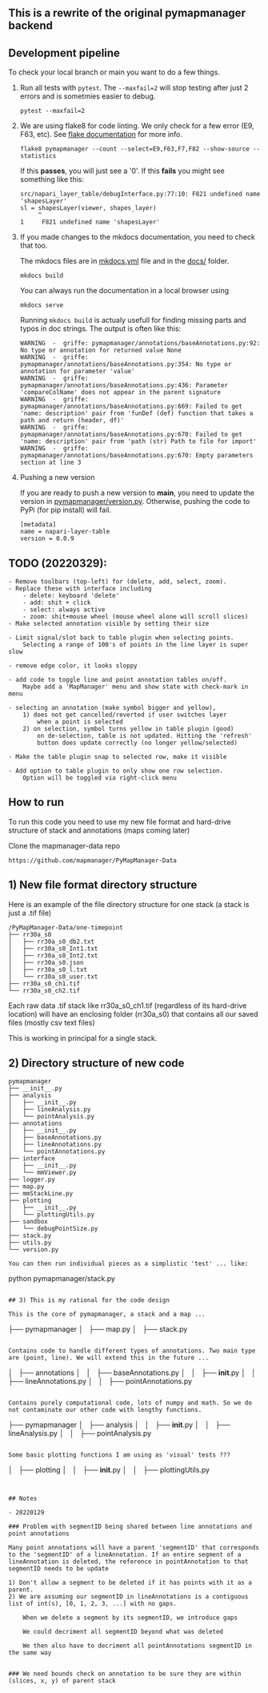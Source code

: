 
## This is a rewrite of the original pymapmanager backend

## Development pipeline

To check your local branch or main you want to do a few things.

1) Run all tests with `pytest`. The `--maxfail=2` will stop testing after just 2 errors and is sometmies easier to debug.

    ```
    pytest --maxfail=2
    ```

2) We are using flake8 for code linting. We only check for a few error (E9, F63, etc). See [flake documentation](https://flake8.pycqa.org/en/latest/user/error-codes.html) for more info.

    ```
    flake8 pymapmanager --count --select=E9,F63,F7,F82 --show-source --statistics
    ```

    If this **passes**, you will just see a '0'. If this **fails** you might see something like this:

    ```
    src/napari_layer_table/debugInterface.py:77:10: F821 undefined name 'shapesLayer'
    sl = shapesLayer(viewer, shapes_layer)
         ^
    1     F821 undefined name 'shapesLayer'
    ```

3) If you made changes to the mkdocs documentation, you need to check that too.

    The mkdocs files are in [mkdocs.yml](mkdocs.yml) file and in the [docs/](docs/) folder.

    ```
    mkdocs build
    ```

    You can always run the documentation in a local browser using

    ```
    mkdocs serve
    ```

    Running `mkdocs build` is actualy usefull for finding missing parts and typos in doc strings. The output is often like this:

    ```
    WARNING  -  griffe: pymapmanager/annotations/baseAnnotations.py:92: No type or annotation for returned value None
    WARNING  -  griffe: pymapmanager/annotations/baseAnnotations.py:354: No type or annotation for parameter 'value'
    WARNING  -  griffe: pymapmanager/annotations/baseAnnotations.py:436: Parameter 'compareColName' does not appear in the parent signature
    WARNING  -  griffe: pymapmanager/annotations/baseAnnotations.py:669: Failed to get 'name: description' pair from 'funDef (def) function that takes a path and return (header, df)'
    WARNING  -  griffe: pymapmanager/annotations/baseAnnotations.py:670: Failed to get 'name: description' pair from 'path (str) Path to file for import'
    WARNING  -  griffe: pymapmanager/annotations/baseAnnotations.py:670: Empty parameters section at line 3
    ```

4) Pushing a new version

    If you are ready to push a new version to **main**, you need to update the version in [pymapmanager/version.py](pymapmanager/version.py). Otherwise, pushing the code to PyPi (for pip install) will fail.

    ```
    [metadata]
    name = napari-layer-table
    version = 0.0.9
    ```

## TODO (20220329):
	- Remove toolbars (top-left) for (delete, add, select, zoom).
	- Replace these with interface including
		- delete: keyboard 'delete'
		- add: shit + click
		- select: always active
		- zoom: shit+mouse wheel (mouse wheel alone will scroll slices)
	- Make selected annotation visible by setting their size

	- Limit signal/slot back to table plugin when selecting points.
		Selecting a range of 100's of points in the line layer is super slow

	- remove edge color, it looks sloppy

	- add code to toggle line and point annotation tables on/off.
		Maybe add a 'MapManager' menu and show state with check-mark in menu

	- selecting an annotation (make symbol bigger and yellow),
		1) does not get cancelled/reverted if user switches layer
			when a point is selected
		2) on selection, symbol turns yellow in table plugin (good)
			on de-selection, table is not updated. Hitting the 'refresh'
			button does update correctly (no longer yellow/selected)

	- Make the table plugin snap to selected row, make it visible

	- Add option to table plugin to only show one row selection.
		Option will be toggled via right-click menu

## How to run

To run this code you need to use my new file format and hard-drive structure of stack and annotations (maps coming later)

Clone the mapmanager-data repo

    https://github.com/mapmanager/PyMapManager-Data


## 1) New file format directory structure

Here is an example of the file directory structure for one stack (a stack is just a .tif file)

```
/PyMapManager-Data/one-timepoint
├── rr30a_s0
│   ├── rr30a_s0_db2.txt
│   ├── rr30a_s0_Int1.txt
│   ├── rr30a_s0_Int2.txt
│   ├── rr30a_s0.json
│   ├── rr30a_s0_l.txt
│   └── rr30a_s0_user.txt
├── rr30a_s0_ch1.tif
└── rr30a_s0_ch2.tif
```

Each raw data .tif stack like rr30a_s0_ch1.tif (regardless of its hard-drive location) will have an enclosing folder (rr30a_s0) that contains all our saved files (mostly csv text files)

This is working in principal for a single stack.

## 2) Directory structure of new code

```
pymapmanager
├── __init__.py
├── analysis
│   ├── __init__.py
│   ├── lineAnalysis.py
│   └── pointAnalysis.py
├── annotations
│   ├── __init__.py
│   ├── baseAnnotations.py
│   ├── lineAnnotations.py
│   └── pointAnnotations.py
├── interface
│   ├── __init__.py
│   └── mmViewer.py
├── logger.py
├── map.py
├── mmStackLine.py
├── plotting
│   ├── __init__.py
│   └── plottingUtils.py
├── sandbox
│   └── debugPointSize.py
├── stack.py
├── utils.py
└── version.py

You can then run individual pieces as a simplistic 'test' ... like:

```
python pymapmanager/stack.py 
```

## 3) This is my rational for the code design

This is the core of pymapmanager, a stack and a map ...

```
├── pymapmanager
│   ├── map.py
│   ├── stack.py
```

Contains code to handle different types of annotations. Two main type are (point, line). We will extend this in the future ...

```
│   ├── annotations
│   │   ├── baseAnnotations.py
│   │   ├── __init__.py
│   │   ├── lineAnnotations.py
│   │   ├── pointAnnotations.py
```

Contains purely computational code, lots of numpy and math. So we do not contaminate our other code with lengthy functions.

```
├── pymapmanager
│   ├── analysis
│   │   ├── __init__.py
│   │   ├── lineAnalysis.py
│   │   ├── pointAnalysis.py
```

Some basic plotting functions I am using as 'visual' tests ???

```
│   ├── plotting
│   │   ├── __init__.py
│   │   ├── plottingUtils.py
```


## Notes

- 20220129

### Problem with segmentID being shared between line annotations and point annotations

Many point annotations will have a parent 'segmentID' that corresponds to the 'segmentID' of a lineAnnotation. If an entire segment of a lineAnnotation is deleted, the reference in pointAnnotation to that segmentID needs to be update

1) Don't allow a segment to be deleted if it has points with it as a parent.
2) We are assuming our segmentID in lineAnnotations is a contiguous list of int(s), [0, 1, 2, 3, ...] with no gaps.

    When we delete a segment by its segmentID, we introduce gaps

    We could decriment all segmentID beyond what was deleted

    We then also have to decriment all pointAnnotations segmentID in the same way
    

### We need bounds check on annotation to be sure they are within (slices, x, y) of parent stack

